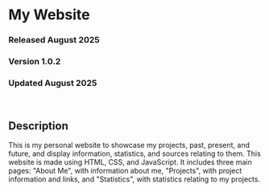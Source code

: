 # My Website
### Released August 2025
### Version 1.0.2
### Updated August 2025

<br/>

## Description
This is my personal website to showcase my projects, past, present, and future,
and display information, statistics, and sources relating to them. This website
is made using HTML, CSS, and JavaScript. It includes three main pages: "About Me",
with information about me, "Projects", with project information and links, and
"Statistics", with statistics relating to my projects.